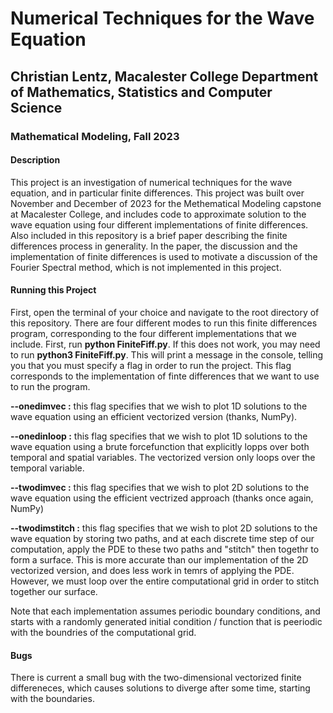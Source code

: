 # Numerical Techniques for the Wave Equation
## Christian Lentz, Macalester College Department of Mathematics, Statistics and Computer Science
### Mathematical Modeling, Fall 2023

#### Description 

This project is an investigation of numerical techniques for the wave equation, and in particular finite differences. This project was built over November and December of 2023 for the Methematical Modeling capstone at Macalester College, and includes code to approximate solution to the wave equation using four different implementations of finite differences. Also included in this repository is a brief paper describing the finite differences process in generality. In the paper, the discussion and the implementation of finite differences is used to motivate a discussion of the Fourier Spectral method, which is not implemented in this project. 

#### Running this Project

First, open the terminal of your choice and navigate to the root directory of this repository. There are four different modes to run this finite differences program, corresponding to the four different implementations that 
we include. First, run **python FiniteFiff.py**. If this does not work, you may need to run **python3 FiniteFiff.py**. This will print a message in the console, telling you that you must specify a flag in order to run the project. This flag corresponds to the implementation of finte differences that we want to use to run the program. 

**--onedimvec :** this flag specifies that we wish to plot 1D solutions to the wave equation using an efficient vectorized version (thanks, NumPy). 

**--onedinloop :** this flag specifies that we wish to plot 1D solutions to the wave equation using a brute forcefunction that explicitly lopps over both temporal and spatial variables. The vectorized version only loops over the temporal variable. 

**--twodimvec :** this flag specifies that we wish to plot 2D solutions to the wave equation using the efficient vectrized approach (thanks once again, NumPy)

**--twodimstitch :** this flag specifies that we wish to plot 2D solutions to the wave equation by storing two paths, and at each discrete time step of our computation, apply the PDE to these two paths and "stitch" then togethr to form a surface. This is more accurate than our implementation of the 2D vectorized version, and does less work in temrs of applying the PDE. However, we must loop over the entire computational grid in order to stitch together our surface. 

Note that each implementation assumes periodic boundary conditions, and starts with a randomly generated initial condition / function that is peeriodic with the boundries of the computational grid. 

#### Bugs 

There is current a small bug with the two-dimensional vectorized finite differeneces, which causes solutions to diverge after some time, starting with the boundaries. 
